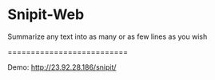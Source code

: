 # Snipit-Web
Summarize any text into as many or as few lines as you wish


==========================

Demo: http://23.92.28.186/snipit/
